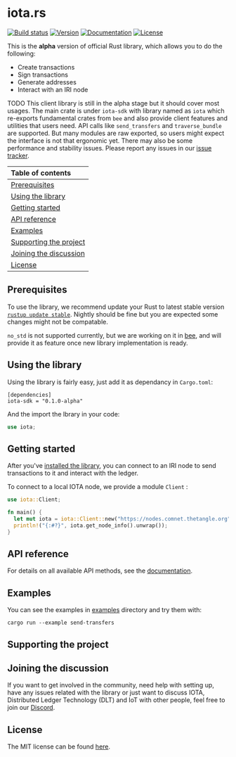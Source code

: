 # iota.rs

[![Build status](https://badge.buildkite.com/a4200bfaad6aa8ce4da6550c82dce3010e998437ecd9de93d8.svg)](https://buildkite.com/iota-foundation/iota-lib-rs)
[![Version](https://img.shields.io/crates/v/iota-lib-rs.svg)](https://crates.io/crates/iota-lib-rs)
[![Documentation](https://docs.rs/iota-lib-rs/badge.svg)](https://docs.rs/iota-lib-rs/)
[![License](https://img.shields.io/badge/license-MIT-blue.svg)](https://github.com/iotaledger/iota-lib-rs/blob/master/LICENSE)

This is the **alpha** version of official Rust library, which allows you to do the following:
* Create transactions
* Sign transactions
* Generate addresses
* Interact with an IRI node

TODO
This client library is still in the alpha stage but it should cover most usages. The main crate is under `iota-sdk` with library named as `iota` which re-exports fundamental crates from `bee` and also provide client features and utilities that users need. API calls like `send_transfers` and `traverse_bundle` are supported. But many modules are raw exported, so users might expect the interface is not that ergonomic yet. There may also be some performance and stability issues. Please report any issues in our [issue tracker](https://github.com/iotaledger/iota.rs/issues).

|Table of contents|
|:----|
| [Prerequisites](#prerequisites)|
| [Using the library](#installing-the-library)|
| [Getting started](#getting-started)|
| [API reference](#api-reference)
| [Examples](#examples)|
| [Supporting the project](#supporting-the-project)|
| [Joining the discussion](#joining-the-discussion)|
| [License](#license)|

## Prerequisites

To use the library, we recommend update your Rust to latest stable version [`rustup update stable`](https://github.com/rust-lang/rustup.rs#keeping-rust-up-to-date). Nightly should be fine but you are expected some changes might not be compatable.

`no_std` is not supported currently, but we are working on it in [bee](https://github.com/iotaledger/bee), and will provide it as feature once new library implementation is ready.

## Using the library

Using the library is fairly easy, just add it as dependancy in `Cargo.toml`:

```
[dependencies]
iota-sdk = "0.1.0-alpha"
```

And the import the lbrary in your code:

```rust
use iota;
```

## Getting started

After you've [installed the library](#installing-the-library),  you can connect to an IRI node to send transactions to it and interact with the ledger.

To connect to a local IOTA node, we provide a module `Client` :

```rust
use iota::Client;

fn main() {
  let mut iota = iota::Client::new("https://nodes.comnet.thetangle.org");
  println!("{:#?}", iota.get_node_info().unwrap());
}
```


## API reference

For details on all available API methods, see the [documentation](https://docs.rs/iota-lib-rs).

## Examples

You can see the examples in [examples](examples/) directory and try them with:

```
cargo run --example send-transfers
```

## Supporting the project

## Joining the discussion

If you want to get involved in the community, need help with setting up, have any issues related with the library or just want to discuss IOTA, Distributed Ledger Technology (DLT) and IoT with other people, feel free to join our [Discord](https://discord.iota.org/).

## License

The MIT license can be found [here](LICENSE).

